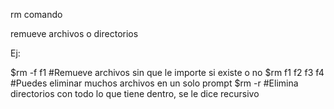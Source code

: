 rm comando

remueve archivos o directorios

Ej:

$rm -f f1 #Remueve archivos sin que le importe si existe o no
$rm f1 f2 f3 f4 #Puedes eliminar muchos archivos en un solo prompt
$rm -r #Elimina directorios con todo lo que tiene dentro, se le dice recursivo
